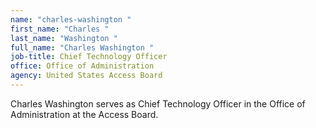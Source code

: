 ```yaml
---
name: "charles-washington "
first_name: "Charles "
last_name: "Washington "
full_name: "Charles Washington "
job-title: Chief Technology Officer
office: Office of Administration
agency: United States Access Board
---
```

Charles Washington serves as Chief Technology Officer in the Office of Administration at the Access Board. 

